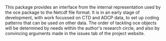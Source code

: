 This package provides an interface from the internal representation used by the
oce package to the Netcdf file format.  It is in an early stage of development,
with work focussed on CTD and ADCP data, to set up coding patterns that can be
used on other data.  The order of tackling oce objects will be determined by
needs within the author's research circle, and also by convincing arguments
made in the issues tab of the project website.
